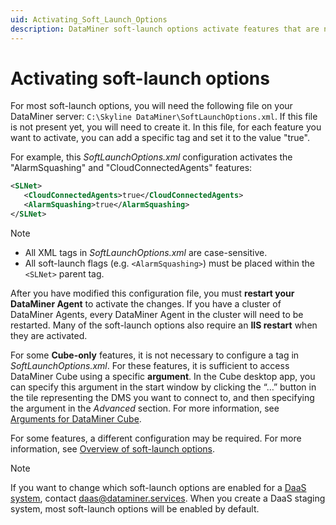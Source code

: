 ```yaml
---
uid: Activating_Soft_Launch_Options
description: DataMiner soft-launch options activate features that are not yet available to the general public. They can be enabled in SoftLaunchOptions.xml.
---
```


# Activating soft-launch options

For most soft-launch options, you will need the following file on your DataMiner server: `C:\Skyline DataMiner\SoftLaunchOptions.xml`. If this file is not present yet, you will need to create it. In this file, for each feature you want to activate, you can add a specific tag and set it to the value "true".

For example, this *SoftLaunchOptions.xml* configuration activates the "AlarmSquashing" and "CloudConnectedAgents" features:

```xml
<SLNet>
   <CloudConnectedAgents>true</CloudConnectedAgents>
   <AlarmSquashing>true</AlarmSquashing>
</SLNet>
```

> [!NOTE]
>
> - All XML tags in *SoftLaunchOptions.xml* are case-sensitive.
> - All soft-launch flags (e.g. `<AlarmSquashing>`) must be placed within the `<SLNet>` parent tag.

After you have modified this configuration file, you must **restart your DataMiner Agent** to activate the changes. If you have a cluster of DataMiner Agents, every DataMiner Agent in the cluster will need to be restarted. Many of the soft-launch options also require an **IIS restart** when they are activated.

For some **Cube-only** features, it is not necessary to configure a tag in *SoftLaunchOptions.xml*. For these features, it is sufficient to access DataMiner Cube using a specific **argument**. In the Cube desktop app, you can specify this argument in the start window by clicking the “…” button in the tile representing the DMS you want to connect to, and then specifying the argument in the *Advanced* section. For more information, see [Arguments for DataMiner Cube](xref:Options_for_opening_DataMiner_Cube).

For some features, a different configuration may be required. For more information, see [Overview of soft-launch options](xref:Overview_of_Soft_Launch_Options).

> [!NOTE]
> If you want to change which soft-launch options are enabled for a [DaaS system](xref:Creating_a_DMS_in_the_cloud), contact <daas@dataminer.services>. When you create a DaaS staging system, most soft-launch options will be enabled by default.
